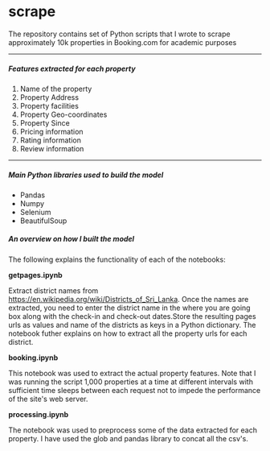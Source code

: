 # scrape
The repository contains set of Python scripts that I wrote to scrape approximately 10k properties in Booking.com for academic purposes

---
##### Features extracted for each property
1. Name of the property
2. Property Address
3. Property facilities
4. Property Geo-coordinates
5. Property Since
6. Pricing information
7. Rating information
8. Review information

---

##### Main Python libraries used to build the model

* Pandas
* Numpy
* Selenium
* BeautifulSoup

##### An overview on how I built the model

The following explains the functionality of each of the notebooks:

**getpages.ipynb**

Extract district names from https://en.wikipedia.org/wiki/Districts_of_Sri_Lanka. Once the names are extracted, you need to enter the district name in the where you are going box along with the check-in and check-out dates.Store the resulting pages urls as values and name of the districts as keys in a Python dictionary. The notebook futher explains on how to extract all the property urls for each district.

**booking.ipynb**  

This notebook was used to extract the actual property features. Note that I was running the script 1,000 properties at a time at different intervals with sufficient time sleeps between each request not to impede the performance of the site's web server.    

**processing.ipynb**

The notebook was used to preprocess some of the data extracted for each property. I have used the glob and pandas library to concat all the csv's. 






